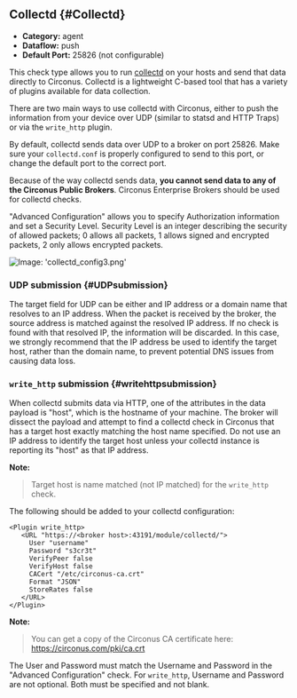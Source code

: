 ## Collectd {#Collectd}
 * **Category:** agent
 * **Dataflow:** push
 * **Default Port:** 25826 (not configurable)

This check type allows you to run [collectd](http://collectd.org/) on your hosts and send that data directly to Circonus. Collectd is a lightweight C-based tool that has a variety of plugins available for data collection.

There are two main ways to use collectd with Circonus, either to push the information from your device over UDP (similar to statsd and HTTP Traps) or via the `write_http` plugin.

By default, collectd sends data over UDP to a broker on port 25826. Make sure your `collectd.conf` is properly configured to send to this port, or change the default port to the correct port.

Because of the way collectd sends data, **you cannot send data to any of the Circonus Public Brokers**.  Circonus Enterprise Brokers should be used for collectd checks.

"Advanced Configuration" allows you to specify Authorization information and set a Security Level. Security Level is an integer describing the security of allowed packets; 0 allows all packets, 1 allows signed and encrypted packets, 2 only allows encrypted packets.

![Image: 'collectd_config3.png'](/images/circonus/collectd_config3.png)


### UDP submission {#UDPsubmission}
The target field for UDP can be either and IP address or a domain name that resolves to an IP address. When the packet is received by the broker, the source address is matched against the resolved IP address.  If no check is found with that resolved IP, the information will be discarded.  In this case, we strongly recommend that the IP address be used to identify the target host, rather than the domain name, to prevent potential DNS issues from causing data loss.


### `write_http` submission {#writehttpsubmission}
When collectd submits data via HTTP, one of the attributes in the data payload is "host", which is the hostname of your machine.  The broker will dissect the payload and attempt to find a collectd check in Circonus that has a target host exactly matching the host name specified.  Do not use an IP address to identify the target host unless your collectd instance is reporting its "host" as that IP address.

**Note:**
> Target host is name matched (not IP matched) for the `write_http` check.

The following should be added to your collectd configuration:

```
<Plugin write_http>
   <URL "https://<broker host>:43191/module/collectd/">
     User "username"
     Password "s3cr3t"
     VerifyPeer false
     VerifyHost false
     CACert "/etc/circonus-ca.crt"
     Format "JSON"
     StoreRates false
   </URL>
</Plugin>
```

**Note:**
> You can get a copy of the Circonus CA certificate here: https://circonus.com/pki/ca.crt

The User and Password must match the Username and Password in the "Advanced Configuration" check.  For `write_http`, Username and Password are not optional. Both must be specified and not blank.
